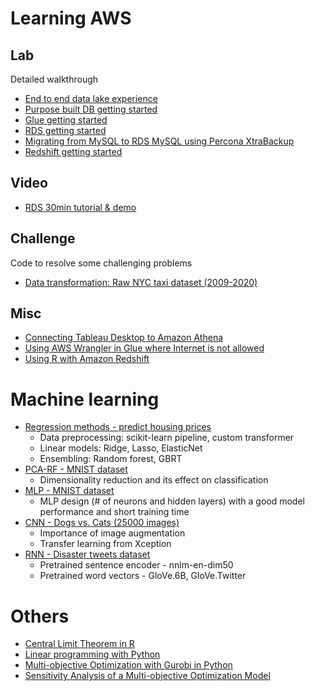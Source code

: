 # Learning AWS
## Lab
Detailed walkthrough
* [End to end data lake experience](hazelnut/data%20lake/)
* [Purpose built DB getting started](hazelnut/purpose_built_db/)
* [Glue getting started](hazelnut/glue/)
* [RDS getting started](hazelnut/rds/)
* [Migrating from MySQL to RDS MySQL using Percona XtraBackup](hazelnut/mysql-to-rds/)
* [Redshift getting started](hazelnut/redshift/)

## Video
* [RDS 30min tutorial & demo](https://pages.awscloud.com/hk-rds.html)

## Challenge
Code to resolve some challenging problems
* [Data transformation: Raw NYC taxi dataset (2009-2020)](challenge/transform_nyctaxi/)

## Misc
* [Connecting Tableau Desktop to Amazon Athena](tableau_athena.md)
* [Using AWS Wrangler in Glue where Internet is not allowed](awswrangler_glue.md)
* [Using R with Amazon Redshift](using_R_with_Redshift.md)

# Machine learning
* [Regression methods - predict housing prices](NWU/Studying_regression_with_linear_and_ensembling_models.ipynb)
  * Data preprocessing: scikit-learn pipeline, custom transformer
  * Linear models: Ridge, Lasso, ElasticNet
  * Ensembling: Random forest, GBRT
* [PCA-RF - MNIST dataset](NWU/Studying_PCA-RF_classifier_with_the_MNIST_dataset.ipynb)
  * Dimensionality reduction and its effect on classification
* [MLP - MNIST dataset](NWU/Studying_MLP_architectures_with_the_MNIST_dataset.ipynb)
  * MLP design (# of neurons and hidden layers) with a good model performance and short training time
* [CNN - Dogs vs. Cats (25000 images)](NWU/Studying_CNN_architectures_with_the_dogs_vs_cats_dataset.ipynb)
  * Importance of image augmentation
  * Transfer learning from Xception
* [RNN - Disaster tweets dataset](NWU/Studying_architectures_for_NLP_with_disaster_tweets_dataset.ipynb)
  * Pretrained sentence encoder - nnlm-en-dim50
  * Pretrained word vectors - GloVe.6B, GloVe.Twitter

# Others
* [Central Limit Theorem in R](R/central_limit_theorem.md)
* [Linear programming with Python](https://www.linkedin.com/pulse/linear-programming-python-siu-chung-corvus-lee/)
* [Multi-objective Optimization with Gurobi in Python](https://www.linkedin.com/pulse/multi-objective-optimization-gurobi-python-siu-chung-corvus-lee)
* [Sensitivity Analysis of a Multi-objective Optimization Model](https://www.linkedin.com/pulse/sensitivity-analysis-multi-objective-optimization-model-lee/)

